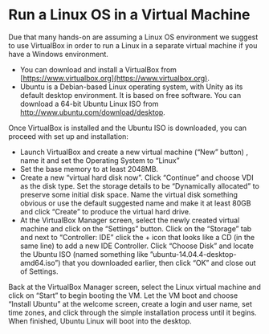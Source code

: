 # Run a Linux OS in a Virtual Machine

Due that many hands-on are assuming a Linux OS environment we suggest to use VirtualBox in order to run a Linux in a separate virtual machine if you have a Windows environment.

- You can download and install a VirtualBox from [https://www.virtualbox.org](https://www.virtualbox.org).
- Ubuntu is a Debian-based Linux operating system, with Unity as its default desktop environment. It is based on free software. You can download a 64-bit Ubuntu Linux ISO from http://www.ubuntu.com/download/desktop.
 

Once VirtualBox is installed and the Ubuntu ISO is downloaded, you can proceed with set up and installation:

- Launch VirtualBox and create a new virtual machine (“New” button) , name it and set the Operating System to “Linux”
- Set the base memory to at least 2048MB.
- Create a new “virtual hard disk now”. Click “Continue” and choose VDI as the disk type. Set the storage details to be “Dynamically allocated” to preserve some initial disk space. Name the virtual disk something obvious or use the default suggested name and make it at least 80GB  and click “Create” to produce the virtual hard drive.
- At the VirtualBox Manager screen, select the newly created virtual machine and click on the “Settings” button. Click on the “Storage” tab and next to “Controller: IDE” click the + icon that looks like a CD (in the same line) to add a new IDE Controller. Click “Choose Disk” and locate the Ubuntu ISO (named something like ”ubuntu-14.04.4-desktop-amd64.iso”) that you downloaded earlier, then click “OK” and close out of Settings.

Back at the VirtualBox Manager screen, select the Linux virtual machine and click on “Start” to begin booting the VM. Let the VM boot and choose “Install Ubuntu” at the welcome screen, create a login and user name, set time zones, and click through the simple installation process until it begins. When finished, Ubuntu Linux will boot into the desktop.
